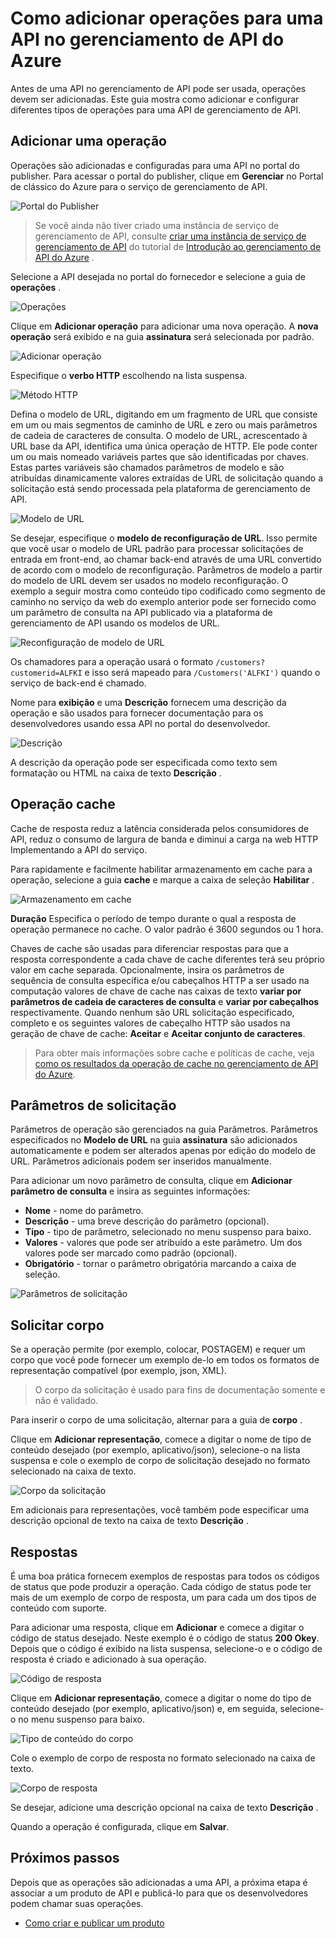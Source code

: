 <properties 
    pageTitle="Como adicionar operações para uma API no gerenciamento de API do Azure | Microsoft Azure" 
    description="Saiba como adicionar operações para uma API no gerenciamento de API do Azure." 
    services="api-management" 
    documentationCenter="" 
    authors="steved0x" 
    manager="erikre" 
    editor=""/>

<tags 
    ms.service="api-management" 
    ms.workload="mobile" 
    ms.tgt_pltfrm="na" 
    ms.devlang="na" 
    ms.topic="article" 
    ms.date="10/25/2016" 
    ms.author="sdanie"/>

# <a name="how-to-add-operations-to-an-api-in-azure-api-management"></a>Como adicionar operações para uma API no gerenciamento de API do Azure

Antes de uma API no gerenciamento de API pode ser usada, operações devem ser adicionadas. Este guia mostra como adicionar e configurar diferentes tipos de operações para uma API de gerenciamento de API.

## <a name="add-operation"> </a>Adicionar uma operação

Operações são adicionadas e configuradas para uma API no portal do publisher. Para acessar o portal do publisher, clique em **Gerenciar** no Portal de clássico do Azure para o serviço de gerenciamento de API.

![Portal do Publisher][api-management-management-console]

>Se você ainda não tiver criado uma instância de serviço de gerenciamento de API, consulte [criar uma instância de serviço de gerenciamento de API][] do tutorial de [Introdução ao gerenciamento de API do Azure][] .

Selecione a API desejada no portal do fornecedor e selecione a guia de **operações** . 

![Operações][api-management-operations]

Clique em **Adicionar operação** para adicionar uma nova operação. A **nova operação** será exibido e na guia **assinatura** será selecionada por padrão.

![Adicionar operação][api-management-add-operation]

Especifique o **verbo HTTP** escolhendo na lista suspensa.

![Método HTTP][api-management-http-method]

<a name="url-template"></a>

Defina o modelo de URL, digitando em um fragmento de URL que consiste em um ou mais segmentos de caminho de URL e zero ou mais parâmetros de cadeia de caracteres de consulta. O modelo de URL, acrescentado à URL base da API, identifica uma única operação de HTTP. Ele pode conter um ou mais nomeado variáveis partes que são identificadas por chaves. Estas partes variáveis são chamados parâmetros de modelo e são atribuídas dinamicamente valores extraídas de URL de solicitação quando a solicitação está sendo processada pela plataforma de gerenciamento de API.

![Modelo de URL][api-management-url-template]

<a name="rewrite-url-template"></a>

Se desejar, especifique o **modelo de reconfiguração de URL**. Isso permite que você usar o modelo de URL padrão para processar solicitações de entrada em front-end, ao chamar back-end através de uma URL convertido de acordo com o modelo de reconfiguração. Parâmetros de modelo a partir do modelo de URL devem ser usados no modelo reconfiguração. O exemplo a seguir mostra como conteúdo tipo codificado como segmento de caminho no serviço da web do exemplo anterior pode ser fornecido como um parâmetro de consulta na API publicado via a plataforma de gerenciamento de API usando os modelos de URL.

![Reconfiguração de modelo de URL][api-management-url-template-rewrite]

Os chamadores para a operação usará o formato `/customers?customerid=ALFKI` e isso será mapeado para `/Customers('ALFKI')` quando o serviço de back-end é chamado.


Nome para **exibição** e uma **Descrição** fornecem uma descrição da operação e são usados para fornecer documentação para os desenvolvedores usando essa API no portal do desenvolvedor.

![Descrição][api-management-description]

A descrição da operação pode ser especificada como texto sem formatação ou HTML na caixa de texto **Descrição** .

## <a name="operation-caching"> </a>Operação cache

Cache de resposta reduz a latência considerada pelos consumidores de API, reduz o consumo de largura de banda e diminui a carga na web HTTP Implementando a API do serviço. 

Para rapidamente e facilmente habilitar armazenamento em cache para a operação, selecione a guia **cache** e marque a caixa de seleção **Habilitar** .

![Armazenamento em cache][api-management-caching-tab]

**Duração** Especifica o período de tempo durante o qual a resposta de operação permanece no cache. O valor padrão é 3600 segundos ou 1 hora.

Chaves de cache são usadas para diferenciar respostas para que a resposta correspondente a cada chave de cache diferentes terá seu próprio valor em cache separada. Opcionalmente, insira os parâmetros de sequência de consulta específica e/ou cabeçalhos HTTP a ser usado na computação valores de chave de cache nas caixas de texto **variar por parâmetros de cadeia de caracteres de consulta** e **variar por cabeçalhos** respectivamente. Quando nenhum são URL solicitação especificado, completo e os seguintes valores de cabeçalho HTTP são usados na geração de chave de cache: **Aceitar** e **Aceitar conjunto de caracteres**.

>Para obter mais informações sobre cache e políticas de cache, veja [como os resultados da operação de cache no gerenciamento de API do Azure][].


## <a name="request-parameters"> </a>Parâmetros de solicitação

Parâmetros de operação são gerenciados na guia Parâmetros. Parâmetros especificados no **Modelo de URL** na guia **assinatura** são adicionados automaticamente e podem ser alterados apenas por edição do modelo de URL. Parâmetros adicionais podem ser inseridos manualmente.

Para adicionar um novo parâmetro de consulta, clique em **Adicionar parâmetro de consulta** e insira as seguintes informações:

-   **Nome** - nome do parâmetro.
-   **Descrição** - uma breve descrição do parâmetro (opcional).
-   **Tipo** - tipo de parâmetro, selecionado no menu suspenso para baixo.
-   **Valores** - valores que pode ser atribuído a este parâmetro. Um dos valores pode ser marcado como padrão (opcional).
-   **Obrigatório** - tornar o parâmetro obrigatória marcando a caixa de seleção. 

![Parâmetros de solicitação][api-management-request-parameters]

## <a name="request-body"> </a>Solicitar corpo

Se a operação permite (por exemplo, colocar, POSTAGEM) e requer um corpo que você pode fornecer um exemplo de-lo em todos os formatos de representação compatível (por exemplo, json, XML). 

>O corpo da solicitação é usado para fins de documentação somente e não é validado.

Para inserir o corpo de uma solicitação, alternar para a guia de **corpo** .

Clique em **Adicionar representação**, comece a digitar o nome de tipo de conteúdo desejado (por exemplo, aplicativo/json), selecione-o na lista suspensa e cole o exemplo de corpo de solicitação desejado no formato selecionado na caixa de texto. 

![Corpo da solicitação][api-management-request-body]

Em adicionais para representações, você também pode especificar uma descrição opcional de texto na caixa de texto **Descrição** .

## <a name="responses"> </a>Respostas

É uma boa prática fornecem exemplos de respostas para todos os códigos de status que pode produzir a operação. Cada código de status pode ter mais de um exemplo de corpo de resposta, um para cada um dos tipos de conteúdo com suporte. 

Para adicionar uma resposta, clique em **Adicionar** e comece a digitar o código de status desejado. Neste exemplo é o código de status **200 Okey**. Depois que o código é exibido na lista suspensa, selecione-o e o código de resposta é criado e adicionado à sua operação.

![Código de resposta][api-management-response-code]

Clique em **Adicionar representação**, comece a digitar o nome do tipo de conteúdo desejado (por exemplo, aplicativo/json) e, em seguida, selecione-o no menu suspenso para baixo.

![Tipo de conteúdo do corpo][api-management-response-body-content-type]

Cole o exemplo de corpo de resposta no formato selecionado na caixa de texto. 

![Corpo de resposta][api-management-response-body]

Se desejar, adicione uma descrição opcional na caixa de texto **Descrição** .

Quando a operação é configurada, clique em **Salvar**.


## <a name="next-steps"> </a>Próximos passos

Depois que as operações são adicionadas a uma API, a próxima etapa é associar a um produto de API e publicá-lo para que os desenvolvedores podem chamar suas operações.

-   [Como criar e publicar um produto][]

[api-management-management-console]: ./media/api-management-howto-add-operations/api-management-management-console.png
[api-management-operations]: ./media/api-management-howto-add-operations/api-management-operations.png
[api-management-add-operation]: ./media/api-management-howto-add-operations/api-management-add-operation.png
[api-management-http-method]: ./media/api-management-howto-add-operations/api-management-http-method.png
[api-management-url-template]: ./media/api-management-howto-add-operations/api-management-url-template.png
[api-management-url-template-rewrite]: ./media/api-management-howto-add-operations/api-management-url-template-rewrite.png
[api-management-description]: ./media/api-management-howto-add-operations/api-management-description.png
[api-management-caching-tab]: ./media/api-management-howto-add-operations/api-management-caching-tab.png
[api-management-request-parameters]: ./media/api-management-howto-add-operations/api-management-request-parameters.png
[api-management-request-body]: ./media/api-management-howto-add-operations/api-management-request-body.png
[api-management-response-code]: ./media/api-management-howto-add-operations/api-management-response-code.png
[api-management-response-body-content-type]: ./media/api-management-howto-add-operations/api-management-response-body-content-type.png
[api-management-response-body]: ./media/api-management-howto-add-operations/api-management-response-body.png


[api-management-contoso-api]: ./media/api-management-howto-add-operations/api-management-contoso-api.png

[api-management-add-new-api]: ./media/api-management-howto-add-operations/api-management-add-new-api.png
[api-management-api-settings]: ./media/api-management-howto-add-operations/api-management-api-settings.png
[api-management-api-settings-credentials]: ./media/api-management-howto-add-operations/api-management-api-settings-credentials.png
[api-management-api-summary]: ./media/api-management-howto-add-operations/api-management-api-summary.png
[api-management-echo-operations]: ./media/api-management-howto-add-operations/api-management-echo-operations.png

[Add an operation]: #add-operation
[Operation caching]: #operation-caching
[Request parameters]: #request-parameters
[Request body]: #request-body
[Responses]: #responses
[Next steps]: #next-steps

[Introdução ao gerenciamento de API do Azure]: api-management-get-started.md
[Criar uma instância de serviço de gerenciamento de API]: api-management-get-started.md#create-service-instance

[How to add operations to an API]: api-management-howto-add-operations.md
[Como criar e publicar um produto]: api-management-howto-add-products.md
[Como os resultados da operação de cache no gerenciamento de API do Azure]: api-management-howto-cache.md